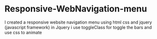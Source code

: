 # Responsive-WebNavigation-menu
I created a responsive website navigation menu using html css and jquery (javascript framework)
in Jquery i use toggleClass for toggle the bars and use css to animate
